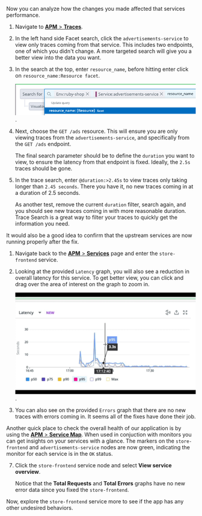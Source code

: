 Now you can analyze how the changes you made affected that services performance.

1. Navigate to <a href="https://app.datadoghq.com/apm/traces?query=%40_top_level%3A1%20%20env%3Aintro-apm&cols=core_service%2Ccore_resource_name%2Clog_duration%2Clog_http.method%2Clog_http.status_code&env=intro-apmquery%3D%40_top_level%3A1%20&historicalData=false&messageDisplay=inline&sort=desc&streamTraces=true&start=1642092518176&end=1642093418176&paused=false" target="_datadog">**APM** > **Traces**</a>. 

2. In the left hand side Facet search, click the `advertisements-service` to view only traces coming from that service. This includes two endpoints, one of which you didn't change. A more targeted search will give you a better view into the data you want.

3. In the search at the top, enter `resource_name`, before hitting enter click on `resource_name:Resource facet`. <p> ![Resource](fixappv3/assets/resource_name.png).

4. Next, choose the `GET /ads` resource. This will ensure you are only viewing traces from the `advertisements-service`, and specifically from the `GET /ads` endpoint. <p> The final search parameter should be to define the `duration` you want to view, to ensure the latency from that endpoint is fixed. Ideally, the `2.5s` traces should be gone.

5. In the trace search, enter `@duration:>2.45s` to view traces only taking longer than `2.45 seconds`. There you have it, no new traces coming in at a duration of 2.5 seconds. <p> As another test, remove the current `duration` filter, search again, and you should see new traces coming in with more reasonable duration. Trace Search is a great way to filter your traces to quickly get the information you need.

It would also be a good idea to confirm that the upstream services are now running properly after the fix.

1. Navigate back to the <a href="https://app.datadoghq.com/apm/services?env=intro-apm" target="_datadog">**APM** > **Services**</a> page and enter the `store-frontend` service. 

1. Looking at the provided `Latency` graph, you will also see a reduction in overall latency for this service. To get better view, you can click and drag over the area of interest on the graph to zoom in. <p> ![Latency Fix](fixappv3/assets/fixed-latency-zoom.gif).

1. You can also see on the provided `Errors` graph that there are no new traces with errors coming in. It seems all of the fixes have done their job.

Another quick place to check the overall health of our application is by using the <a href="https://app.datadoghq.com/apm/map" target="_datadog">**APM** > **Service Map**</a>. When used in conjuction with monitors you can get insights on your services with a glance. The markers on the `store-frontend` and `advertisements-service` nodes are now green, indicating the monitor for each service is in the `OK` status.

7. Click the `store-frontend` service node and select **View service overview**. <p> Notice that the **Total Requests** and **Total Errors** graphs have no new error data since you fixed the `store-frontend`.

Now, explore the `store-frontend` service more to see if the app has any other undesired behaviors.